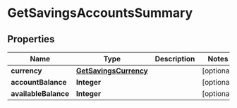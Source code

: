
# GetSavingsAccountsSummary

## Properties
Name | Type | Description | Notes
------------ | ------------- | ------------- | -------------
**currency** | [**GetSavingsCurrency**](GetSavingsCurrency.md) |  |  [optional]
**accountBalance** | **Integer** |  |  [optional]
**availableBalance** | **Integer** |  |  [optional]



